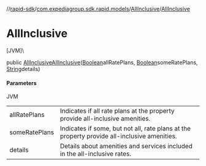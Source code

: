 //[rapid-sdk](../../../index.md)/[com.expediagroup.sdk.rapid.models](../index.md)/[AllInclusive](index.md)/[AllInclusive](-all-inclusive.md)

# AllInclusive

[JVM]\

public [AllInclusive](index.md)[AllInclusive](-all-inclusive.md)([Boolean](https://docs.oracle.com/javase/8/docs/api/java/lang/Boolean.html)allRatePlans, [Boolean](https://docs.oracle.com/javase/8/docs/api/java/lang/Boolean.html)someRatePlans, [String](https://docs.oracle.com/javase/8/docs/api/java/lang/String.html)details)

#### Parameters

JVM

| | |
|---|---|
| allRatePlans | Indicates if all rate plans at the property provide all-inclusive amenities. |
| someRatePlans | Indicates if some, but not all, rate plans at the property provide all-inclusive amenities. |
| details | Details about amenities and services included in the all-inclusive rates. |
